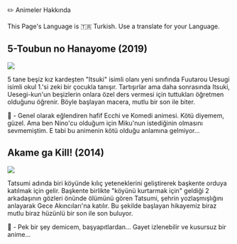 
✏️ Animeler Hakkında

This Page's Language is 🇹🇷 Turkish. Use a translate for your Language.

## 5-Toubun no Hanayome (2019)

<img src="https://c.wallhere.com/photos/32/00/5_toubun_no_Hanayome_Nakano_Yotsuba_Nakano_Nino_Nakano_Miku_Nakano_Ichika_Nakano_Itsuki_anime_girls_anime-1661109.jpg!d">

5 tane beşiz kız kardeşten "Itsuki" isimli olanı yeni sınıfında Fuutarou Uesugi isimli okul 1.'si zeki bir çocukla tanışır. Tartışırlar ama daha sonrasında Itsuki, Uesegi-kun'un beşizlerin onlara özel ders vermesi için tuttukları öğretmen olduğunu öğrenir. Böyle başlayan macera, mutlu bir son ile biter.

💬 - Genel olarak eğlendiren hafif Ecchi ve Komedi animesi. Kötü diyemem, güzel. Ama ben Nino'cu olduğum için Miku'nun istediğinin olmasını sevmemiştim. E tabi bu animenin kötü olduğu anlamına gelmiyor...

## Akame ga Kill! (2014)<br>

<img src="https://geekyapar.com/wp-content/uploads/2015/09/Akame-ga-Kill.jpg">

Tatsumi adında biri köyünde kılıç yeteneklerini geliştirerek başkente orduya katılmak için gelir. Başkente birlikte "köyünü kurtarmak için" geldiği 2 arkadaşının gözleri önünde ölümünü gören Tatsumi, şehrin yozlaşmışlığını anlayarak Gece Akıncıları'na katılır. Bu şekilde başlayan hikayemiz biraz mutlu biraz hüzünlü bir son ile son buluyor.

💬 - Pek bir şey demicem, başyapıtlardan... Gayet izlenebilir ve kusursuz bir anime...

